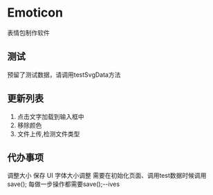 # Emoticon
表情包制作软件  

## 测试
预留了测试数据，请调用testSvgData方法

## 更新列表
1. 点击文字加载到输入框中
2. 移除颜色
3. 文件上传,检测文件类型

## 代办事项
调整大小
保存
UI
字体大小调整
需要在初始化页面、调用test数据时候调用save();
每做一步操作都需要save();--ives